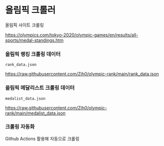 # 올림픽 크롤러 

올림픽 사이트 크롤링

https://olympics.com/tokyo-2020/olympic-games/en/results/all-sports/medal-standings.htm


### 올림픽 랭킹 크롤링 데이터

`rank_data.json`

https://raw.githubusercontent.com/Zih0/olympic-rank/main/rank_data.json


### 올림픽 메달리스트 크롤링 데이터

`medalist_data.json`

https://raw.githubusercontent.com/Zih0/olympic-rank/main/medalist_data.json

### 크롤링 자동화

Github Actions 활용해 자동으로 크롤링
